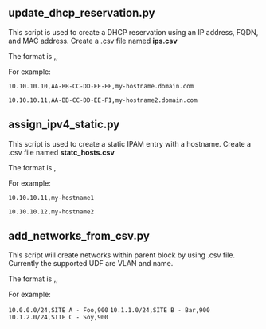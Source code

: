 ## update_dhcp_reservation.py
This script is used to create a DHCP reservation using an IP address, FQDN, and MAC address. Create a .csv file named **ips.csv**

The format is <IP>,<MAC>,<FQDN>

For example:

`10.10.10.10,AA-BB-CC-DD-EE-FF,my-hostname.domain.com`

`10.10.10.11,AA-BB-CC-DD-EE-F1,my-hostname2.domain.com`

## assign_ipv4_static.py
This script is used to create a static IPAM entry with a hostname. Create a .csv file named **statc_hosts.csv**

The format is <IP>,<Hostname>

For example:

`10.10.10.11,my-hostname1`

`10.10.10.12,my-hostname2`

## add_networks_from_csv.py
This script will create networks within parent block by using .csv file. Currently the supported UDF are VLAN and name.

The format is <CIDR>,<NAME>,<VLAN>

For example:

`10.0.0.0/24,SITE A - Foo,900`
`10.1.1.0/24,SITE B - Bar,900`
`10.1.2.0/24,SITE C - Soy,900`
